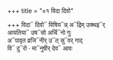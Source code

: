 +++
title = "०१ विदा दिवो"

+++
विदा᳓ दिवो᳓ विषिय᳓न्न् अ᳓द्रिम् उक्थइ᳓र्  
आयतिया᳓ उष᳓सो अर्चि᳓नो गुः  
अ᳓पावृत व्रजि᳓नीर् उ᳓त् सु᳓वर् गाद्  
वि᳓ दु᳓रो · मा᳓नुषीर् देव᳓ आवः